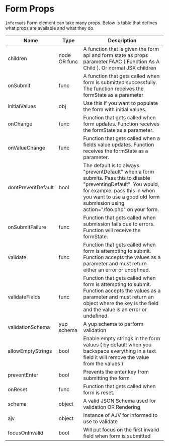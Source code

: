 # Form Props

`Informed`s Form element can take many props. Below is table that defines what
props are available and what they do.

| Name               | Type         | Description                                                                                                                                                                                                                         |
| ------------------ | ------------ | ----------------------------------------------------------------------------------------------------------------------------------------------------------------------------------------------------------------------------------- |
| children           | node OR func | A function that is given the form api and form state as props parameter FAAC ( Function As A Child ). Or normal JSX children                                                                                                        |
| onSubmit           | func         | A function that gets called when form is submitted successfully. The function receives the formState as a parameter                                                                                                                 |
| initialValues      | obj          | Use this if you want to populate the form with initial values.                                                                                                                                                                      |
| onChange           | func         | Function that gets called when form updates. Function receives the formState as a parameter.                                                                                                                                        |
| onValueChange      | func         | Function that gets called when a fields value updates. Function receives the formState as a parameter.                                                                                                                              |
| dontPreventDefault | bool         | The default is to always "preventDefault" when a form submits. Pass this to disable "preventingDefault". You would, for example, pass this in when you want to use a good old form submission using action="/foo.php" on your form. |
| onSubmitFailure    | func         | Function that gets called when submission fails due to errors. Function will receive the formState.                                                                                                                                 |
| validate           | func         | Function that gets called when form is attempting to submit. Function accepts the values as a parameter and must return either an error or undefined.                                                                               |
| validateFields     | func         | Function that gets called when form is attempting to submit. Function accepts the values as a parameter and must return an object where the key is the field and the value is an error or undefined                                 |
| validationSchema   | yup schema   | A yup schema to perform validation                                                                                                                                                                                                  |
| allowEmptyStrings  | bool         | Enable empty strings in the form values ( by default when you backspace everything in a text field it will remove the value from the values )                                                                                       |
| preventEnter       | bool         | Prevents the enter key from submitting the form                                                                                                                                                                                     |
| onReset            | func         | Function that gets called when form is reset.                                                                                                                                                                                       |
| schema             | object       | A valid JSON Schema used for validation OR Rendering                                                                                                                                                                                |
| ajv                | object       | Instance of AJV for informed to use to validate                                                                                                                                                                                     |
| focusOnInvalid     | bool         | Will put focus on the first invalid field when form is submitted                                                                                                                                                                    |
